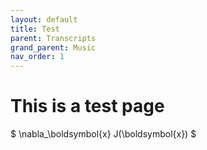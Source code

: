 ```yaml
---
layout: default
title: Test
parent: Transcripts
grand_parent: Music
nav_order: 1
---
```


# This is a test page

$ \nabla_\boldsymbol{x} J(\boldsymbol{x}) $